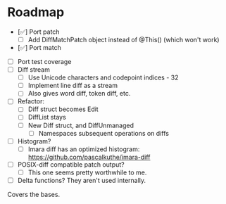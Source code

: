 # Roadmap

- [✅] Port patch
    - [ ] Add DiffMatchPatch object instead of @This() (which won't work)
- [✅] Port match
- [ ] Port test coverage
- [ ] Diff stream
    - [ ] Use Unicode characters and codepoint indices - 32
    - [ ] Implement line diff as a stream
    - [ ] Also gives word diff, token diff, etc.
- [ ] Refactor:
    - [ ] Diff struct becomes Edit
    - [ ] DiffList stays
    - [ ] New Diff struct, and DiffUnmanaged
        - [ ] Namespaces subsequent operations on diffs
- [ ] Histogram?
    - [ ] Imara diff has an optimized histogram:
          https://github.com/pascalkuthe/imara-diff
- [ ] POSIX-diff compatible patch output?
    - [ ] This one seems pretty worthwhile to me.
- [ ] Delta functions?  They aren't used internally.

Covers the bases.
